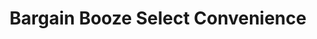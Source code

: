 ---
title: "Bargain Booze Select Convenience"
url: /darlington/bargain-booze-select-convenience/
shop: convenience
---